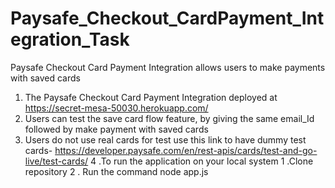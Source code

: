 # Paysafe_Checkout_CardPayment_Integration_Task
Paysafe Checkout Card Payment Integration allows users to make payments with saved cards

1. The Paysafe Checkout Card Payment Integration deployed at https://secret-mesa-50030.herokuapp.com/
2. Users can test the save card flow feature, by giving the same email_Id followed by make payment with saved cards
3. Users do not use real cards for test use this link to have dummy test cards- https://developer.paysafe.com/en/rest-apis/cards/test-and-go-live/test-cards/
4 .To run the application on your local system
   1 .Clone repository
   2 . Run the command node app.js
